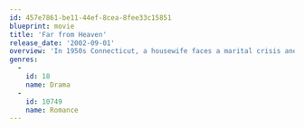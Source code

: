 ```yaml
---
id: 457e7861-be11-44ef-8cea-8fee33c15851
blueprint: movie
title: 'Far from Heaven'
release_date: '2002-09-01'
overview: 'In 1950s Connecticut, a housewife faces a marital crisis and mounting racial tensions in the outside world.'
genres:
  -
    id: 18
    name: Drama
  -
    id: 10749
    name: Romance
---
```


